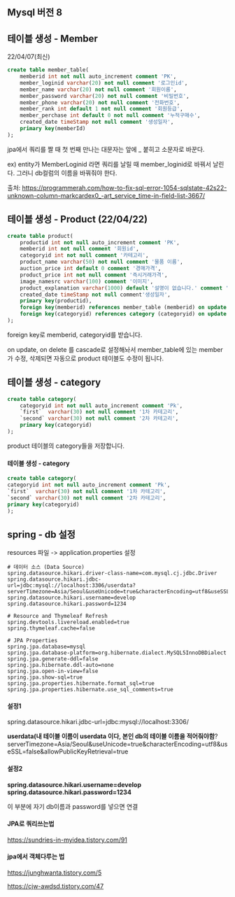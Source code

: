 ## Mysql 버전 8



## 테이블 생성 - Member

22/04/07(최신)

```sql
create table member_table(
    memberid int not null auto_increment comment 'PK',
    member_loginid varchar(20) not null comment '로그인id',
    member_name varchar(20) not null comment '회원이름',
    member_password varchar(20) not null comment '비밀번호',
    member_phone varchar(20) not null comment '전화번호',
    member_rank int default 1 not null comment '회원등급',
    member_perchase int default 0 not null comment '누적구매수',
    created_date timeStamp not null comment '생성일자',
    primary key(memberId)
);
```

jpa에서 쿼리를 짤 때 첫 번째 만나는 대문자는 앞에 _ 붙히고 소문자로 바꾼다.

ex) entity가 MemberLoginid 라면 쿼리를 날릴 때 member_loginid로 바꿔서 날린다. 그러니 db컬럼의 이름을 바꿔줘야 한다.

출처: https://programmerah.com/how-to-fix-sql-error-1054-sqlstate-42s22-unknown-column-markcardex0_-art_service_time-in-field-list-3667/





## 테이블 생성 - Product (22/04/22)

```sql
create table product(
    productid int not null auto_increment comment 'PK',
    memberid int not null comment '회원id',
    categoryid int not null comment '카테고리',
    product_name varchar(50) not null comment '물품 이름', 
    auction_price int default 0 comment '경매가격',
    product_price int not null comment '즉시거래가격',
    image_namesrc varchar(100) comment '이미지',
    product_explanation varchar(1000) default '설명이 없습니다.' comment '물품상세설명',
    created_date timeStamp not null comment'생성일자',
    primary key(productid),
    foreign key(memberid) references member_table (memberid) on update cascade on delete cascade,
    foreign key(categoryid) references category (categoryid) on update cascade on delete cascade
);
```

foreign key로 memberid, categoryid를 받습니다. 

on update, on delete 를 cascade로 설정해놔서 member_table에 있는 member가 수정, 삭제되면 자동으로 product 테이블도 수정이 됩니다.





## 테이블 생성 - category

```sql
create table category(
    categoryid int not null auto_increment comment 'Pk',
    `first`  varchar(30) not null comment '1차 카테고리',
    `second` varchar(30) not null comment '2차 카테고리',
    primary key(categoryid)
);
```

product 테이블의 category들을 저장합니다. 



#### 테이블 생성 - category

```sql
create table category(
categoryid int not null auto_increment comment 'Pk',
`first`  varchar(30) not null comment '1차 카테고리',
`second` varchar(30) not null comment '2차 카테고리',
primary key(categoryid)
);
```





## spring - db 설정

resources 파일 -> application.properties 설정

```
# 데이터 소스 (Data Source)
spring.datasource.hikari.driver-class-name=com.mysql.cj.jdbc.Driver
spring.datasource.hikari.jdbc-url=jdbc:mysql://localhost:3306/userdata?serverTimezone=Asia/Seoul&useUnicode=true&characterEncoding=utf8&useSSL=false&allowPublicKeyRetrieval=true
spring.datasource.hikari.username=develop
spring.datasource.hikari.password=1234

# Resource and Thymeleaf Refresh
spring.devtools.livereload.enabled=true
spring.thymeleaf.cache=false

# JPA Properties
spring.jpa.database=mysql
spring.jpa.database-platform=org.hibernate.dialect.MySQL5InnoDBDialect
spring.jpa.generate-ddl=false
spring.jpa.hibernate.ddl-auto=none
spring.jpa.open-in-view=false
spring.jpa.show-sql=true
spring.jpa.properties.hibernate.format_sql=true
spring.jpa.properties.hibernate.use_sql_comments=true
```



#### 설정1

spring.datasource.hikari.jdbc-url=jdbc:mysql://localhost:3306/

**userdata(내 테이블 이름이 userdata 이다, 본인 db의 테이블 이름을 적어줘야함**?serverTimezone=Asia/Seoul&useUnicode=true&characterEncoding=utf8&useSSL=false&allowPublicKeyRetrieval=true



#### 설정2

**spring.datasource.hikari.username=develop**
**spring.datasource.hikari.password=1234**

이 부분에 자기 db이름과 password를 넣으면 연결



#### JPA로 쿼리쓰는법

https://sundries-in-myidea.tistory.com/91



#### **jpa에서 객체다루는 법**

https://junghwanta.tistory.com/5

https://cjw-awdsd.tistory.com/47
